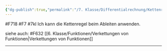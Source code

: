 ```yaml
---
{"dg-publish":true,"permalink":"/7. Klasse/Differentialrechnung/Kettenregel/"}
---
```


#F718 #F7 #7kl
Ich kann die Kettenregel beim Ableiten anwenden.

siehe auch:
#F632 [[6. Klasse/Funktionen/Verkettungen von Funktionen\|Verkettungen von Funktionen]]
___

